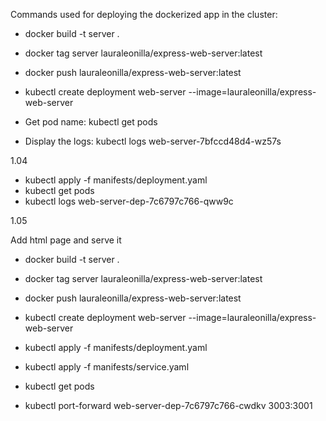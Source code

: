 Commands used for deploying the dockerized app in the cluster:

- docker build -t server . 
- docker tag server lauraleonilla/express-web-server:latest 
- docker push lauraleonilla/express-web-server:latest 

- kubectl create deployment web-server --image=lauraleonilla/express-web-server
- Get pod name: kubectl get pods
- Display the logs: kubectl logs web-server-7bfccd48d4-wz57s


1.04

- kubectl apply -f manifests/deployment.yaml 
- kubectl get pods 
- kubectl logs web-server-dep-7c6797c766-qww9c

1.05

Add html page and serve it

- docker build -t server . 
- docker tag server lauraleonilla/express-web-server:latest 
- docker push lauraleonilla/express-web-server:latest 

- kubectl create deployment web-server --image=lauraleonilla/express-web-server

- kubectl apply -f manifests/deployment.yaml 
- kubectl apply -f manifests/service.yaml 
- kubectl get pods 
- kubectl port-forward web-server-dep-7c6797c766-cwdkv 3003:3001
